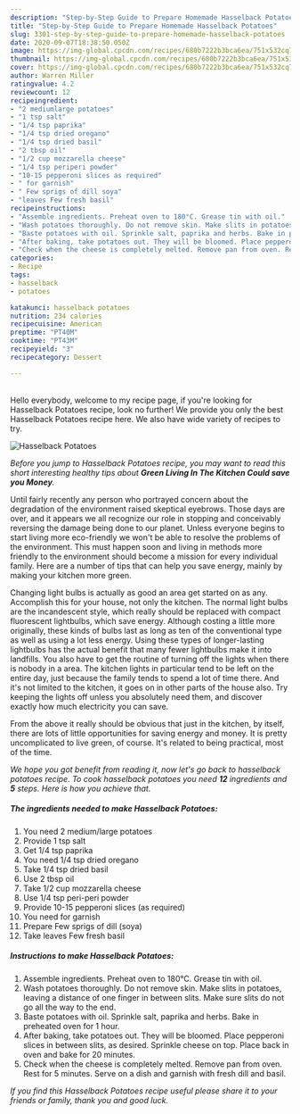```yaml
---
description: "Step-by-Step Guide to Prepare Homemade Hasselback Potatoes"
title: "Step-by-Step Guide to Prepare Homemade Hasselback Potatoes"
slug: 3301-step-by-step-guide-to-prepare-homemade-hasselback-potatoes
date: 2020-09-07T18:38:50.050Z
image: https://img-global.cpcdn.com/recipes/680b7222b3bca6ea/751x532cq70/hasselback-potatoes-recipe-main-photo.jpg
thumbnail: https://img-global.cpcdn.com/recipes/680b7222b3bca6ea/751x532cq70/hasselback-potatoes-recipe-main-photo.jpg
cover: https://img-global.cpcdn.com/recipes/680b7222b3bca6ea/751x532cq70/hasselback-potatoes-recipe-main-photo.jpg
author: Warren Miller
ratingvalue: 4.2
reviewcount: 12
recipeingredient:
- "2 mediumlarge potatoes"
- "1 tsp salt"
- "1/4 tsp paprika"
- "1/4 tsp dried oregano"
- "1/4 tsp dried basil"
- "2 tbsp oil"
- "1/2 cup mozzarella cheese"
- "1/4 tsp periperi powder"
- "10-15 pepperoni slices as required"
- " for garnish"
- " Few sprigs of dill soya"
- "leaves Few fresh basil"
recipeinstructions:
- "Assemble ingredients. Preheat oven to 180°C. Grease tin with oil."
- "Wash potatoes thoroughly. Do not remove skin. Make slits in potatoes, leaving a distance of one finger in between slits. Make sure slits do not go all the way to the end."
- "Baste potatoes with oil. Sprinkle salt, paprika and herbs. Bake in preheated oven for 1 hour."
- "After baking, take potatoes out. They will be bloomed. Place pepperoni slices in between slits, as desired. Sprinkle cheese on top. Place back in oven and bake for 20 minutes."
- "Check when the cheese is completely melted. Remove pan from oven. Rest for 5 minutes. Serve on a dish and garnish with fresh dill and basil."
categories:
- Recipe
tags:
- hasselback
- potatoes

katakunci: hasselback potatoes 
nutrition: 234 calories
recipecuisine: American
preptime: "PT40M"
cooktime: "PT43M"
recipeyield: "3"
recipecategory: Dessert

---
```

<br>
Hello everybody, welcome to my recipe page, if you're looking for Hasselback Potatoes recipe, look no further! We provide you only the best Hasselback Potatoes recipe here. We also have wide variety of recipes to try.
<br>


![Hasselback Potatoes](https://img-global.cpcdn.com/recipes/680b7222b3bca6ea/751x532cq70/hasselback-potatoes-recipe-main-photo.jpg)

<i>Before you jump to Hasselback Potatoes recipe, you may want to read this short interesting healthy tips about 
<strong>Green Living In The Kitchen Could save you Money</strong>.</i>
</br>

Until fairly recently any person who portrayed concern about the degradation of the environment raised skeptical eyebrows. Those days are over, and it appears we all recognize our role in stopping and conceivably reversing the damage being done to our planet. Unless everyone begins to start living more eco-friendly we won't be able to resolve the problems of the environment. This must happen soon and living in methods more friendly to the environment should become a mission for every individual family. Here are a number of tips that can help you save energy, mainly by making your kitchen more green.

Changing light bulbs is actually as good an area get started on as any. Accomplish this for your house, not only the kitchen. The normal light bulbs are the incandescent style, which really should be replaced with compact fluorescent lightbulbs, which save energy. Although costing a little more originally, these kinds of bulbs last as long as ten of the conventional type as well as using a lot less energy. Using these types of longer-lasting lightbulbs has the actual benefit that many fewer lightbulbs make it into landfills. You also have to get the routine of turning off the lights when there is nobody in a area. The kitchen lights in particular tend to be left on the entire day, just because the family tends to spend a lot of time there. And it's not limited to the kitchen, it goes on in other parts of the house also. Try keeping the lights off unless you absolutely need them, and discover exactly how much electricity you can save.

From the above it really should be obvious that just in the kitchen, by itself, there are lots of little opportunities for saving energy and money. It is pretty uncomplicated to live green, of course. It's related to being practical, most of the time.


<i>We hope you got benefit from reading it, now let's go back to hasselback potatoes recipe. To cook hasselback potatoes you need <strong>12</strong> ingredients and <strong>5</strong> steps. Here is how you achieve that.
</i>

##### The ingredients needed to make Hasselback Potatoes:

1. You need 2 medium/large potatoes
1. Provide 1 tsp salt
1. Get 1/4 tsp paprika
1. You need 1/4 tsp dried oregano
1. Take 1/4 tsp dried basil
1. Use 2 tbsp oil
1. Take 1/2 cup mozzarella cheese
1. Use 1/4 tsp peri-peri powder
1. Provide 10-15 pepperoni slices (as required)
1. You need  for garnish
1. Prepare  Few sprigs of dill (soya)
1. Take leaves Few fresh basil


##### Instructions to make Hasselback Potatoes:

1. Assemble ingredients. Preheat oven to 180°C. Grease tin with oil.
1. Wash potatoes thoroughly. Do not remove skin. Make slits in potatoes, leaving a distance of one finger in between slits. Make sure slits do not go all the way to the end.
1. Baste potatoes with oil. Sprinkle salt, paprika and herbs. Bake in preheated oven for 1 hour.
1. After baking, take potatoes out. They will be bloomed. Place pepperoni slices in between slits, as desired. Sprinkle cheese on top. Place back in oven and bake for 20 minutes.
1. Check when the cheese is completely melted. Remove pan from oven. Rest for 5 minutes. Serve on a dish and garnish with fresh dill and basil.


<i>If you find this Hasselback Potatoes recipe useful please share it to your friends or family, thank you and good luck.</i>
